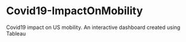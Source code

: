 # Covid19-ImpactOnMobility
Covid19 impact on US mobility. An interactive dashboard created using Tableau
